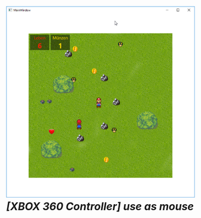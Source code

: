 # ![Screenshot](https://github.com/romankessler/WPF.Mario/blob/master/05-02-_2018_13-07-23.png) ***[XBOX 360 Controller] use as mouse***

